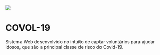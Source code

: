 ![](/public/logo.png)
# COVOL-19
Sistema  Web desenvolvido no intuito de captar voluntários para ajudar idosos, que são a principal classe de risco do Covid-19.
